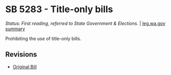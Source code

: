 # SB 5283 - Title-only bills
*Status: First reading, referred to State Government & Elections.* | [leg.wa.gov summary](https://app.leg.wa.gov/billsummary?BillNumber=5283&Year=2021)

Prohibiting the use of title-only bills.

## Revisions
* [Original Bill](1/)